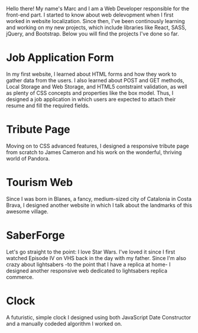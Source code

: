 Hello there!
My name's Marc and I am a Web Developer responsible for the front-end part. I started to know about web delevopment when I first worked in website localization. Since then, I've been continously learning and working on my new projects, which include libraries like React, SASS, jQuery, and Bootstrap. Below you will find the projects I've done so far.

# Job Application Form
In my first website, I learned about HTML forms and how they work to gather data from the users. I also learned about POST and GET methods, Local Storage and Web Storage, and HTML5 contstraint validation, as well as plenty of CSS concepts and properties like the box model. Thus, I designed a job application in which users are expected to attach their resume and fill the required fields.

# Tribute Page
Moving on to CSS advanced features, I designed a responsive tribute page from scratch to James Cameron and his work on the wonderful, thriving world of Pandora.

# Tourism Web
Since I was born in Blanes, a fancy, medium-sized city of Catalonia in Costa Brava, I designed another website in which I talk about the landmarks of this awesome village.

# SaberForge
Let's go straight to the point: I love Star Wars. I've loved it since I first watched Episode IV on VHS back in the day with my father. Since I'm also crazy about lightsabers -to the point that I have a replica at home- I designed another responsive web dedicated to lightsabers replica commerce.

# Clock
A futuristic, simple clock I designed using both JavaScript Date Constructor and a manually codeded algorithm I worked on.
